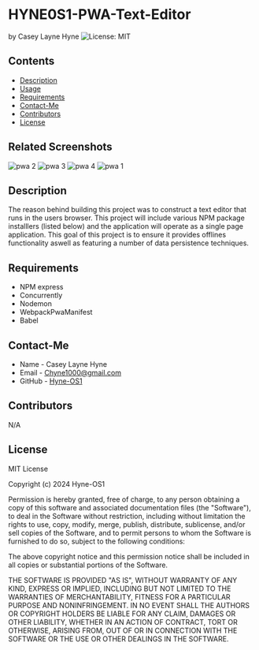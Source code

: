 # HYNE0S1-PWA-Text-Editor
by Casey Layne Hyne
![License: MIT](https://img.shields.io/badge/License-MIT-yellowgreen.svg)

## Contents
* [Description](#description)
* [Usage](#usage)
* [Requirements](#requirements)
* [Contact-Me](#contact-me)
* [Contributors](#contributors)
* [License](#license)

## Related Screenshots 

![pwa 2](https://github.com/Hyne-OS1/HYNE0S1-PWA-Text-Editor/assets/146906218/1384cff9-300f-449d-8fc3-1ad7607b430d)
![pwa 3](https://github.com/Hyne-OS1/HYNE0S1-PWA-Text-Editor/assets/146906218/cfa16154-481c-4c83-88dd-d6e31dcb1d7e)
![pwa 4](https://github.com/Hyne-OS1/HYNE0S1-PWA-Text-Editor/assets/146906218/f542a8e1-6156-4879-9c8b-ea882e6e95fe)
![pwa 1](https://github.com/Hyne-OS1/HYNE0S1-PWA-Text-Editor/assets/146906218/7f3133df-7f98-411d-82f4-06289cd77807)

## Description
    
The reason behind building this project was to construct a text editor that runs in the users browser. This project will include various NPM package installlers (listed below) 
and the application will operate as a single page application. This goal of this project is to ensure it provides offlines functionality aswell as featuring a number of data persistence techniques.

## Requirements
* NPM express
* Concurrently
* Nodemon
* WebpackPwaManifest
* Babel

## Contact-Me
* Name - Casey Layne Hyne
* Email - Chyne1000@gmail.com
* GitHub - [Hyne-OS1](https://github.com/Hyne-OS1/)

## Contributors
N/A

## License 

MIT License

Copyright (c) 2024 Hyne-OS1

Permission is hereby granted, free of charge, to any person obtaining a copy
of this software and associated documentation files (the "Software"), to deal
in the Software without restriction, including without limitation the rights
to use, copy, modify, merge, publish, distribute, sublicense, and/or sell
copies of the Software, and to permit persons to whom the Software is
furnished to do so, subject to the following conditions:

The above copyright notice and this permission notice shall be included in all
copies or substantial portions of the Software.

THE SOFTWARE IS PROVIDED "AS IS", WITHOUT WARRANTY OF ANY KIND, EXPRESS OR
IMPLIED, INCLUDING BUT NOT LIMITED TO THE WARRANTIES OF MERCHANTABILITY,
FITNESS FOR A PARTICULAR PURPOSE AND NONINFRINGEMENT. IN NO EVENT SHALL THE
AUTHORS OR COPYRIGHT HOLDERS BE LIABLE FOR ANY CLAIM, DAMAGES OR OTHER
LIABILITY, WHETHER IN AN ACTION OF CONTRACT, TORT OR OTHERWISE, ARISING FROM,
OUT OF OR IN CONNECTION WITH THE SOFTWARE OR THE USE OR OTHER DEALINGS IN THE
SOFTWARE.